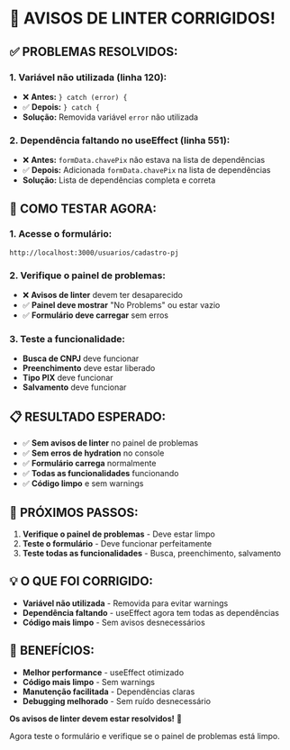# 🔧 AVISOS DE LINTER CORRIGIDOS!

## **✅ PROBLEMAS RESOLVIDOS:**

### **1. Variável não utilizada (linha 120):**
- ❌ **Antes:** `} catch (error) {`
- ✅ **Depois:** `} catch {`
- **Solução:** Removida variável `error` não utilizada

### **2. Dependência faltando no useEffect (linha 551):**
- ❌ **Antes:** `formData.chavePix` não estava na lista de dependências
- ✅ **Depois:** Adicionada `formData.chavePix` na lista de dependências
- **Solução:** Lista de dependências completa e correta

## **🧪 COMO TESTAR AGORA:**

### **1. Acesse o formulário:**
```
http://localhost:3000/usuarios/cadastro-pj
```

### **2. Verifique o painel de problemas:**
- ❌ **Avisos de linter** devem ter desaparecido
- ✅ **Painel deve mostrar** "No Problems" ou estar vazio
- ✅ **Formulário deve carregar** sem erros

### **3. Teste a funcionalidade:**
- **Busca de CNPJ** deve funcionar
- **Preenchimento** deve estar liberado
- **Tipo PIX** deve funcionar
- **Salvamento** deve funcionar

## **📋 RESULTADO ESPERADO:**

- ✅ **Sem avisos de linter** no painel de problemas
- ✅ **Sem erros de hydration** no console
- ✅ **Formulário carrega** normalmente
- ✅ **Todas as funcionalidades** funcionando
- ✅ **Código limpo** e sem warnings

## **🚀 PRÓXIMOS PASSOS:**

1. **Verifique o painel de problemas** - Deve estar limpo
2. **Teste o formulário** - Deve funcionar perfeitamente
3. **Teste todas as funcionalidades** - Busca, preenchimento, salvamento

## **💡 O QUE FOI CORRIGIDO:**

- **Variável não utilizada** - Removida para evitar warnings
- **Dependência faltando** - useEffect agora tem todas as dependências
- **Código mais limpo** - Sem avisos desnecessários

## **🎯 BENEFÍCIOS:**

- **Melhor performance** - useEffect otimizado
- **Código mais limpo** - Sem warnings
- **Manutenção facilitada** - Dependências claras
- **Debugging melhorado** - Sem ruído desnecessário

**Os avisos de linter devem estar resolvidos!** 🎉

Agora teste o formulário e verifique se o painel de problemas está limpo.
